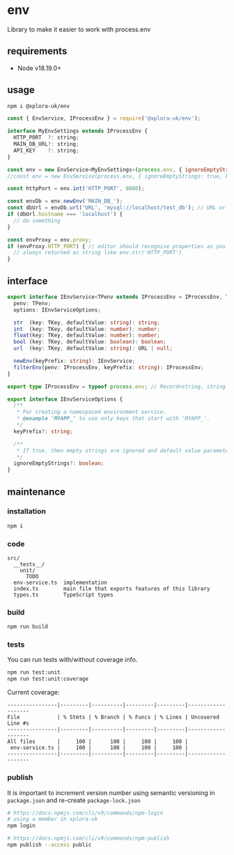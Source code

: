 # env

Library to make it easier to work with process.env

## requirements

* Node v18.19.0+

## usage

```sh
npm i @xplora-uk/env
```

```javascript
const { EnvService, IProcessEnv } = require('@xplora-uk/env');

interface MyEnvSettings extends IProcessEnv {
  HTTP_PORT  ?: string;
  MAIN_DB_URL?: string;
  API_KEY    ?: string;
}

const env = new EnvService<MyEnvSettings>(process.env, { ignoreEmptyStrings: true });
//const env = new EnvService(process.env, { ignoreEmptyStrings: true, keyPrefix: 'MY_APP_' });

const httpPort = env.int('HTTP_PORT', 8080);

const envDb = env.newEnv('MAIN_DB_');
const dbUrl = envDb.url('URL', 'mysql://localhost/test_db'); // URL or null
if (dbUrl.hostname === 'localhost') {
  // do something
}

const envProxy = env.proxy;
if (envProxy.HTTP_PORT) { // editor should recognise properties as you use proxy object
  // always returned as string like env.str('HTTP_PORT')
}
```

## interface

```typescript
export interface IEnvService<TPenv extends IProcessEnv = IProcessEnv, TKey = keyof TPenv> {
  penv: TPenv;
  options: IEnvServiceOptions;

  str  (key: TKey, defaultValue: string): string;
  int  (key: TKey, defaultValue: number): number;
  float(key: TKey, defaultValue: number): number;
  bool (key: TKey, defaultValue: boolean): boolean;
  url  (key: TKey, defaultValue: string): URL | null;

  newEnv(keyPrefix: string): IEnvService;
  filterEnv(penv: IProcessEnv, keyPrefix: string): IProcessEnv;
}

export type IProcessEnv = typeof process.env; // Record<string, string | undefined>

export interface IEnvServiceOptions {
  /**
   * For creating a namespaced environment service.
   * @example 'MYAPP_' to use only keys that start with 'MYAPP_'.
   */
  keyPrefix?: string;

  /**
   * If true, then empty strings are ignored and default value parameter is used.
   */
  ignoreEmptyStrings?: boolean;
}
```

## maintenance

### installation

```sh
npm i
```

### code

```plain
src/
  __tests__/
    unit/
      TODO
  env-service.ts  implementation
  index.ts        main file that exports features of this library
  types.ts        TypeScript types
```

### build

```sh
npm run build
```

### tests

You can run tests with/without coverage info.

```sh
npm run test:unit
npm run test:unit:coverage
```

Current coverage:

```plain
----------------|---------|----------|---------|---------|-------------------
File            | % Stmts | % Branch | % Funcs | % Lines | Uncovered Line #s 
----------------|---------|----------|---------|---------|-------------------
All files       |     100 |      100 |     100 |     100 |                   
 env-service.ts |     100 |      100 |     100 |     100 |                   
----------------|---------|----------|---------|---------|-------------------
```

### publish

It is important to increment version number using semantic versioning in `package.json` and re-create `package-lock.json`

```sh
# https://docs.npmjs.com/cli/v9/commands/npm-login
# using a member in xplora-uk
npm login

# https://docs.npmjs.com/cli/v9/commands/npm-publish
npm publish --access public
```
